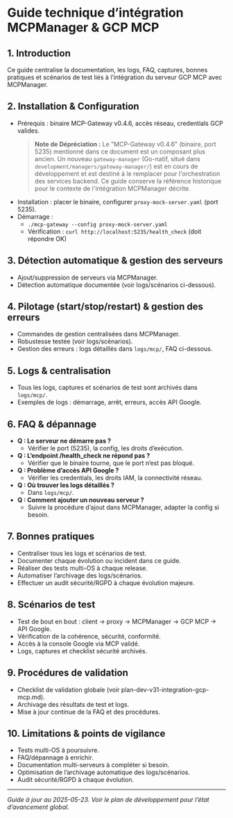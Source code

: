 # Guide technique d’intégration MCPManager & GCP MCP

## 1. Introduction

Ce guide centralise la documentation, les logs, FAQ, captures, bonnes pratiques et scénarios de test liés à l’intégration du serveur GCP MCP avec MCPManager.

## 2. Installation & Configuration

- Prérequis : binaire MCP-Gateway v0.4.6, accès réseau, credentials GCP valides.
  > **Note de Dépréciation :** Le "MCP-Gateway v0.4.6" (binaire, port 5235) mentionné dans ce document est un composant plus ancien. Un nouveau `gateway-manager` (Go-natif, situé dans `development/managers/gateway-manager/`) est en cours de développement et est destiné à le remplacer pour l'orchestration des services backend. Ce guide conserve la référence historique pour le contexte de l'intégration MCPManager décrite.
- Installation : placer le binaire, configurer `proxy-mock-server.yaml` (port 5235).
- Démarrage :
  - `./mcp-gateway --config proxy-mock-server.yaml`
  - Vérification : `curl http://localhost:5235/health_check` (doit répondre OK)

## 3. Détection automatique & gestion des serveurs

- Ajout/suppression de serveurs via MCPManager.
- Détection automatique documentée (voir logs/scénarios ci-dessous).

## 4. Pilotage (start/stop/restart) & gestion des erreurs

- Commandes de gestion centralisées dans MCPManager.
- Robustesse testée (voir logs/scénarios).
- Gestion des erreurs : logs détaillés dans `logs/mcp/`, FAQ ci-dessous.

## 5. Logs & centralisation

- Tous les logs, captures et scénarios de test sont archivés dans `logs/mcp/`.
- Exemples de logs : démarrage, arrêt, erreurs, accès API Google.

## 6. FAQ & dépannage

- **Q : Le serveur ne démarre pas ?**
  - Vérifier le port (5235), la config, les droits d’exécution.
- **Q : L’endpoint /health_check ne répond pas ?**
  - Vérifier que le binaire tourne, que le port n’est pas bloqué.
- **Q : Problème d’accès API Google ?**
  - Vérifier les credentials, les droits IAM, la connectivité réseau.
- **Q : Où trouver les logs détaillés ?**
  - Dans `logs/mcp/`.
- **Q : Comment ajouter un nouveau serveur ?**
  - Suivre la procédure d’ajout dans MCPManager, adapter la config si besoin.

## 7. Bonnes pratiques

- Centraliser tous les logs et scénarios de test.
- Documenter chaque évolution ou incident dans ce guide.
- Réaliser des tests multi-OS à chaque release.
- Automatiser l’archivage des logs/scénarios.
- Effectuer un audit sécurité/RGPD à chaque évolution majeure.

## 8. Scénarios de test

- Test de bout en bout : client → proxy → MCPManager → GCP MCP → API Google.
- Vérification de la cohérence, sécurité, conformité.
- Accès à la console Google via MCP validé.
- Logs, captures et checklist sécurité archivés.

## 9. Procédures de validation

- Checklist de validation globale (voir plan-dev-v31-integration-gcp-mcp.md).
- Archivage des résultats de test et logs.
- Mise à jour continue de la FAQ et des procédures.

## 10. Limitations & points de vigilance

- Tests multi-OS à poursuivre.
- FAQ/dépannage à enrichir.
- Documentation multi-serveurs à compléter si besoin.
- Optimisation de l’archivage automatique des logs/scénarios.
- Audit sécurité/RGPD à chaque évolution.

---

*Guide à jour au 2025-05-23. Voir le plan de développement pour l’état d’avancement global.*
